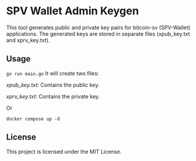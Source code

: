 # SPV Wallet Admin Keygen

This tool generates public and private key pairs for bitcoin-sv (SPV-Wallet) applications. The generated keys are stored in separate files (xpub_key.txt and xprv_key.txt).

## Usage

`go run main.go`
It will create two files:

_xpub_key.txt_: Contains the public key.

_xprv_key.txt_: Contains the private key.

Or

`docker compose up -d`

## License

This project is licensed under the MIT License.
